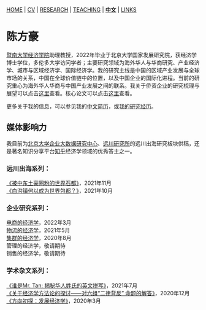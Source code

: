 [HOME](./index.md) | [CV](./assets/CV_FanghaoChen_220927.pdf) | [RESEARCH](./research.md) | [TEACHING](./teaching.md) | [**中文**](./chinesepage.md) | [LINKS](./links.md)

# 陈方豪

[暨南大学经济学院](https://ec.jnu.edu.cn/)助理教授，2022年毕业于北京大学国家发展研究院，获经济学博士学位，多伦多大学访问学者；主要研究领域为海外华人与华商研究、产业经济学、城市与区域经济学、国际经济学。我的研究主线是中国的区域产业发展与全球市场的关系，中国在全球价值链中的位置，以及中国企业的国际化进程。当前的研究重心为海外华人华商与中国产业发展之间的联系。我关于侨资企业的研究梳理与展望可以点击[这里](https://www.jcejournal.com.cn/CN/Y2022/V1/I1/4)查看。核心论文可以点击[这里](https://papers.ssrn.com/sol3/papers.cfm?abstract_id=4004159)查看。

更多关于我的信息，可以参见我的[中文简历](./assets/陈方豪_暨大经院_221013.pdf)，或[我的研究经历](https://mp.weixin.qq.com/s?__biz=Mzg4MzE0ODY0Mw==&mid=2247491382&idx=1&sn=992dc4dda38bfd95d5c2b47848fc5a81&chksm=cf4a8d3af83d042c96f68c98b9406eab25df4ce418b6778fccdee755fc9e499decfb44498855&mpshare=1&scene=24&srcid=12203KNxFd0xsEh7nM7ZzhKn&sharer_sharetime=1639991731014&sharer_shareid=009d752390d3ca9d149b0d31038375f0#rd)。

## 媒体影响力

我目前为[北京大学企业大数据研究中心](https://www.cer.pku.edu.cn/)、[远川研究所](https://stream-capital.com/)的远川出海研究板块供稿，还是著名知识分享平台[知乎](https://www.zhihu.com/people/hongo-chin)经济学领域的优秀答主之一。

### 远川出海系列：<br/>
[《被中东土豪圈粉的世界石都》](https://mp.weixin.qq.com/s?__biz=MzkzMTAyOTU3Nw==&mid=2247489455&idx=1&sn=4c3c71002cf900a43247b081f6fd6526&chksm=c2706089f507e99fe98f530b2cc87c3a2461b6c9e90aa77e108e42b138561f3f56ee8a9fb38a&mpshare=1&scene=2&srcid=1127iTPFctEMJkf4I8FkZG5c&sharer_sharetime=1638023245653&sharer_shareid=009d752390d3ca9d149b0d31038375f0#rd)，2021年11月 <br/>
[《白沟镇何以成为世界包都？》](https://mp.weixin.qq.com/s?__biz=MzIwMDY2NTgwMA==&mid=2247496921&idx=2&sn=21814aafcddff29e9559c51492f0b2d5&chksm=96fb0b7ea18c8268550c36ee750add523b15bdf443f57d6fd045e29ec6a63e11858a6dbad589&mpshare=1&scene=24&srcid=0929OR5EATf5H2gTLREzsDlD&sharer_sharetime=1632905192849&sharer_shareid=009d752390d3ca9d149b0d31038375f0#rd)，2021年10月 <br/>

### 企业研究系列：<br/>
[电商的经济学](https://mp.weixin.qq.com/s?__biz=MzI4MzQwMDI4Ng==&mid=2247490116&idx=1&sn=5bc464b13ffed3a68285a155a562a764&chksm=eb8a1b75dcfd9263407f9ebb5248f3164fe17bc3b89e28ddcbaca353a1ae44202784d2efb1ea&mpshare=1&scene=24&srcid=0309Sk4zKtZu7hgVsugAi8xK&sharer_sharetime=1651066064755&sharer_shareid=eaef236f07a6645df468cecedd3d539d#rd)，2022年3月 <br/>
[物流的经济学](https://mp.weixin.qq.com/s?__biz=MzI4MzQwMDI4Ng==&mid=2247488087&idx=1&sn=c082264e613ebbbe0b75f9da24bff4fa&chksm=eb8a1366dcfd9a707ecccafc0a95cc300d377c12253eb374054d96217d63429f6ea4c514b147&mpshare=1&scene=24&srcid=0510gJLDEJgvrkQYOBS7RI98&sharer_sharetime=1621056499069&sharer_shareid=009d752390d3ca9d149b0d31038375f0#rd)，2021年5月 <br/>
[集群的经济学](https://zhuanlan.zhihu.com/p/108385509)，2020年8月 <br/>
管理的经济学，敬请期待 <br/>
销售的经济学，敬请期待 <br/>

### 学术杂文系列：<br/>
[《谁是Mr. Tan: 揭秘华人姓氏的英文拼写》](https://mp.weixin.qq.com/s?__biz=MzI4MzQwMDI4Ng==&mid=2247488665&idx=1&sn=463c83013d0ea95f7c9fa55d84196640&chksm=eb8a15a8dcfd9cbecf8e827b6d0a6230363816725f4412aed1707989b672e3a80e7aeb394328&mpshare=1&scene=24&srcid=0730Dc0tK2sZMsyexzLto33b&sharer_sharetime=1627663884197&sharer_shareid=009d752390d3ca9d149b0d31038375f0#rd)，2021年7月 <br/>
[《关于经济学方法论的探讨——对六组“二律背反” 命题的解答》](https://zhuanlan.zhihu.com/p/339919057)，2020年12月 <br/>
[《方向初探：发展经济学》](https://mp.weixin.qq.com/s?__biz=Mzg4MzE0ODY0Mw==&mid=2247486276&idx=1&sn=11980239e1724f4577acb1fc8976f01c&chksm=cf4a9948f83d105e75eb1bc96ed0064009579908401a25770dfc3eee382d0bb90a382529e772&mpshare=1&scene=24&srcid=&sharer_sharetime=1587118796703&sharer_shareid=009d752390d3ca9d149b0d31038375f0#rd)，2020年3月 <br/>






